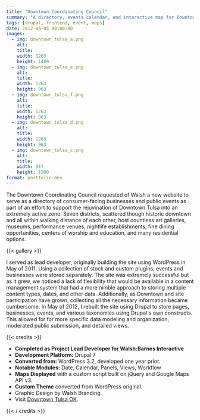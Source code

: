 ```yaml
---
title: "Downtown Coordinating Council"
summary: "A directory, events calendar, and interactive map for Downtown Tulsa with moderated community submissions."
tags: [drupal, frontend, event, maps]
date: 2012-06-05 00:00:00
images:
  - img: downtown_tulsa_a.png
    alt:
    title:
    width: 1263
    height: 1409
  - img: downtown_tulsa_e.png
    alt:
    title:
    width: 1263
    height: 963
  - img: downtown_tulsa_f.png
    alt:
    title:
    width: 1263
    height: 963
  - img: downtown_tulsa_d.png
    alt:
    title:
    width: 1263
    height: 963
  - img: downtown_tulsa_c.png
    alt:
    title:
    width: 917
    height: 1500
format: portfolio-dev
---
```


<p>The Downtown Coordinating Council requested of Walsh a new website to serve as a directory of consumer-facing businesses and public events as part of an effort to support the rejuvination of Downtown Tulsa into an extremely active zone. Seven districts, scattered though historic downtown and all within walking distance of each other, host countless art galleries, museums, performance venues, nightlife establishments, fine dining opportunities, centers of worship and education, and many residential options.&nbsp;</p>

{{< gallery >}}

<p>I served as lead developer, originally building the site using WordPress in May of 2011. Using a collection of stock and custom plugins, events and businesses were stored separately. The site was extremely successful but as it grew, we noticed a lack of flexibility that would be available in a content management system that had a more nimble approach to storing multiple content types, dates, and other data. Additionally, as Downtown and site participation have grown, collecting all the necessary information became cumbersome. In May of 2012, I rebuilt the site using Drupal to store pages, businesses, events, and various taxonomies using Drupal's own constructs. This allowed for for more specific data modeling and organization, moderated public submission, and detailed views.</p>

{{< credits >}}
<ul><li><strong>Completed as Project Lead Developer for Walsh:Barnes Interactive</strong></li><li><strong>Development Platform:</strong> Drupal 7</li><li><strong>Converted from:</strong> WordPress 3.2, developed one year prior.</li><li><strong>Notable Modules:</strong>&nbsp;Date, Calendar, Panels, Views, Workflow</li><li><strong>Maps Displayed</strong> with a custom script built on jQuery and Google Maps API v3.&nbsp;</li><li><strong>Custom Theme</strong> converted from WordPress original.</li><li>Graphic Design by Walsh Branding.</li><li>Visit <a href="http://www.downtowntulsaok.com" target="_blank">Downtown Tulsa OK</a>.</li></ul>
{{< / credits >}}

